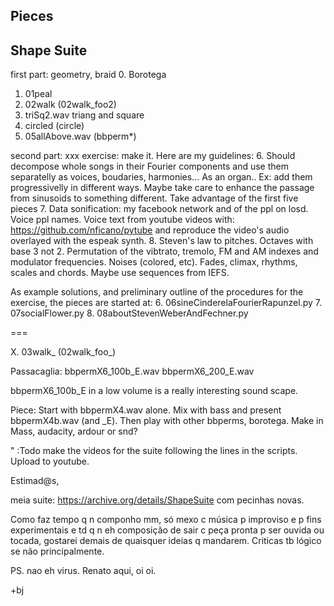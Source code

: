 Pieces
------

Shape Suite
-----------

first part: geometry, braid
0. Borotega
1. 01peal
2. 02walk (02walk_foo2)
3. triSq2.wav triang and square
4. circled (circle)
5. 05allAbove.wav (bbperm\*)

second part: xxx
exercise: make it.
Here are my guidelines:
6. Should decompose whole songs in their Fourier
components and use them separatelly as voices,
boudaries, harmonies... As an organ..
Ex: add them progressivelly in different ways.
Maybe take care to enhance the passage from sinusoids
to something different.
Take advantage of the first five pieces
7. Data sonification: my facebook network and of the ppl
on losd. Voice ppl names.
Voice text from youtube videos with:
https://github.com/nficano/pytube
and reproduce the video's audio overlayed with the espeak synth.
8. Steven's law to pitches. Octaves with base 3 not 2.
Permutation of the vibtrato, tremolo, FM and AM indexes and
modulator frequencies.
Noises (colored, etc).
Fades, climax, rhythms, scales and chords.
Maybe use sequences from IEFS.

As example solutions, and preliminary outline of the procedures
for the exercise, the pieces are started at:
6. 06sineCinderelaFourierRapunzel.py
7. 07socialFlower.py
8. 08aboutStevenWeberAndFechner.py


===

X. 03walk\_ (02walk_foo\_)


Passacaglia:
  bbpermX6_100b_E.wav
  bbpermX6_200_E.wav

bbpermX6_100b_E in a low volume is a really interesting sound scape.

Piece:
  Start with bbpermX4.wav alone. Mix with bass
  and present bbpermX4b.wav (and \_E).
  Then play with other bbperms, borotega.
  Make in Mass, audacity, ardour or snd?



" :Todo make the videos for the suite following the lines in the
scripts. Upload to youtube.

Estimad@s,

meia suite:
https://archive.org/details/ShapeSuite
com pecinhas novas.

Como faz tempo q n componho mm, só mexo c música p improviso
e p fins experimentais e td q n eh composição de sair c peça
pronta p ser ouvida ou tocada, gostarei demais de quaisquer
ideias q mandarem. Criticas tb lógico se não principalmente.

PS. nao eh virus. Renato aqui, oi oi.

+bj
